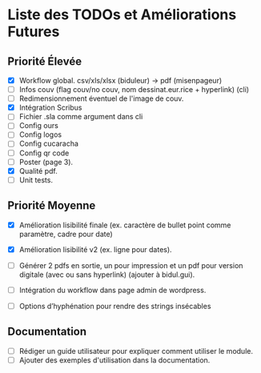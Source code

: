 # Liste des TODOs et Améliorations Futures

## Priorité Élevée
- [x] Workflow global. csv/xls/xlsx (biduleur) -> pdf (misenpageur)
- [ ] Infos couv (flag couv/no couv, nom dessinat.eur.rice + hyperlink) (cli)
- [ ] Redimensionnement éventuel de l'image de couv.
- [x] Intégration Scribus
- [ ] Fichier .sla comme argument dans cli
- [ ] Config ours
- [ ] Config logos
- [ ] Config cucaracha
- [ ] Config qr code
- [ ] Poster (page 3).
- [x] Qualité pdf.
- [ ] Unit tests.

## Priorité Moyenne
- [x] Amélioration lisibilité finale (ex. caractère de bullet point comme paramètre, cadre pour date)
- [x] Amélioration lisibilité v2 (ex. ligne pour dates).
- [ ] Générer 2 pdfs en sortie, un pour impression et un pdf pour version digitale (avec ou sans hyperlink) (ajouter à bidul.gui).
- [ ] Intégration du workflow dans page admin de wordpress.
- [ ] Options d’hyphénation pour rendre des strings insécables


## Documentation
- [ ] Rédiger un guide utilisateur pour expliquer comment utiliser le module.
- [ ] Ajouter des exemples d'utilisation dans la documentation.